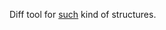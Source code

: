 Diff tool for [such](https://gist.githubusercontent.com/capntrips/659bec02ab8f65347f40bd88aa0ef059/raw/443ebfafeeb7d03321ba4b4d0afa830ee1a92962/structs.dump) kind of structures.